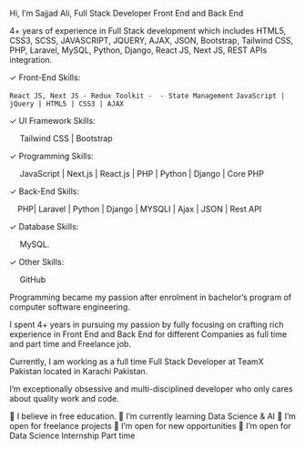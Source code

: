 Hi, I’m Sajjad Ali, Full Stack Developer Front End and Back End

4+ years of experience in Full Stack development which includes HTML5, CSS3, SCSS, JAVASCRIPT, JQUERY, AJAX, JSON, Bootstrap, Tailwind CSS,  PHP, Laravel, MySQL, Python, Django, React JS, Next JS, REST  APIs integration.

✓ Front-End Skills:

  ```React JS, Next JS - Redux Toolkit -  - State Management```
  ```JavaScript | jQuery | HTML5 | CSS3 | AJAX ```

✓ UI Framework Skills:

  Tailwind CSS | Bootstrap 

✓ Programming Skills:

  JavaScript | Next.js | React.js | PHP | Python | Django | Core PHP 

✓ Back-End Skills:

  PHP| Laravel | Python | Django | MYSQLI | Ajax | JSON | Rest API

✓ Database Skills:

  MySQL.

✓ Other Skills:

  GitHub

Programming became my passion after enrolment in bachelor’s program of computer software engineering.

I spent 4+ years in pursuing my passion by fully focusing on crafting rich experience in Front End and Back End for different Companies as full time and part time and Freelance job.

Currently, I am working as a full time Full Stack Developer at TeamX Pakistan located in Karachi Pakistan.

I’m exceptionally obsessive and multi-disciplined developer who only cares about quality work and code.

🔭 I believe in free education.
🌱 I’m currently learning Data Science & AI
👯 I’m open for freelance projects
👯 I’m open for new opportunities
👯 I’m open for Data Science Internship Part time
